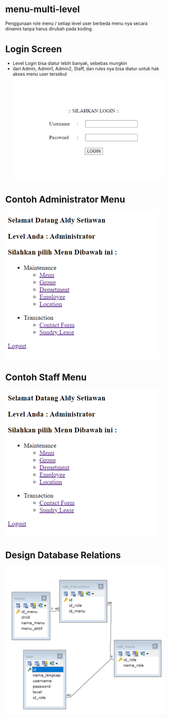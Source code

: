 # menu-multi-level
Penggunaan role menu / setiap level user berbeda menu nya secara dinamis tanpa harus dirubah pada koding

# Login Screen
- Level Login bisa diatur lebih banyak, sebebas mungkin
- dari Admin, Admin1, Admin2, Staff, dan rules nya bisa diatur untuk hak akses menu user tersebut
![alt text](https://github.com/aldysetiaa/menu-multi-level/blob/main/login.png)

# Contoh Administrator Menu
![alt text](https://github.com/aldysetiaa/menu-multi-level/blob/main/menu1.png)

# Contoh Staff Menu
![alt text](https://github.com/aldysetiaa/menu-multi-level/blob/main/menu1.png)

# Design Database Relations
![alt_text](https://github.com/aldysetiaa/menu-multi-level/blob/main/design%20schema.png)
